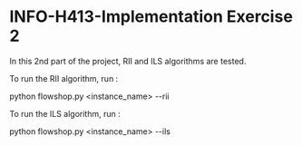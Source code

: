 # INFO-H413-Implementation Exercise 2

In this 2nd part of the project, RII and ILS algorithms are tested.

To run the RII algorithm, run :

python flowshop.py <instance_name> --rii

To run the ILS algorithm, run :

python flowshop.py <instance_name> --ils
